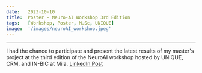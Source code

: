 ```yaml
---
date:   2023-10-10 
title:  Poster - Neuro-AI Workshop 3rd Edition
tags:   [Workshop, Poster, M.Sc, UNIQUE]
image:  '/images/neuroAI_workshop.jpeg'
---
```

---
I had the chance to participate and present the latest results of my master's project at the third edition of the NeuroAI workshop hosted by UNIQUE, CRM, and IN-BIC at Mila.
[LinkedIn Post](https://www.linkedin.com/feed/update/urn:li:activity:7118736641099202560/)

